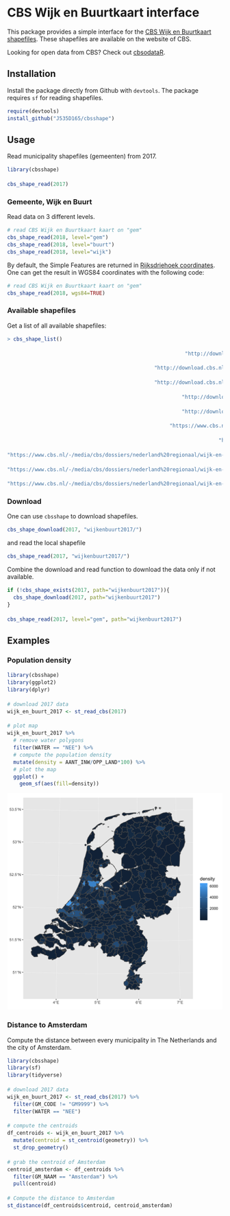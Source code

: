 # CBS Wijk en Buurtkaart interface

This package provides a simple interface for the [CBS Wijk en Buurtkaart shapefiles](https://www.cbs.nl/nl-nl/reeksen/geografische-data). These shapefiles are available on the website of CBS.

Looking for open data from CBS? Check out [cbsodataR](https://github.com/edwindj/cbsodataR).

## Installation

Install the package directly from Github with `devtools`. The package requires `sf` for reading shapefiles.
``` R
require(devtools)
install_github("J535D165/cbsshape")
```

## Usage

Read municipality shapefiles (gemeenten) from 2017.

``` R
library(cbsshape)

cbs_shape_read(2017)
```

### Gemeente, Wijk en Buurt

Read data on 3 different levels.

``` R
# read CBS Wijk en Buurtkaart kaart on "gem"
cbs_shape_read(2018, level="gem")
cbs_shape_read(2018, level="buurt")
cbs_shape_read(2018, level="wijk")
```

By default, the Simple Features are returned in [Rijksdriehoek coordinates](https://nl.wikipedia.org/wiki/Rijksdriehoeksco%C3%B6rdinaten). One can get the result in WGS84 coordinates with the following code:

``` R
# read CBS Wijk en Buurtkaart kaart on "gem"
cbs_shape_read(2018, wgs84=TRUE)
```

### Available shapefiles

Get a list of all available shapefiles:

``` R 
> cbs_shape_list()
                                                                                                                         2009 
                                                          "http://download.cbs.nl/regionale-kaarten/2009-buurtkaart-gn-3.zip" 
                                                                                                                         2010 
                                                "http://download.cbs.nl/regionale-kaarten/2010-buurtkaart-shape-versie-3.zip" 
                                                                                                                         2011 
                                                "http://download.cbs.nl/regionale-kaarten/2011-buurtkaart-shape-versie-3.zip" 
                                                                                                                         2012 
                                                         "http://download.cbs.nl/regionale-kaarten/shape-2012-versie-3.0.zip" 
                                                                                                                         2013 
                                                         "http://download.cbs.nl/regionale-kaarten/shape-2013-versie-3-0.zip" 
                                                                                                                         2014 
                                                     "https://www.cbs.nl/-/media/_pdf/2016/35/shape%202014%20versie%2030.zip" 
                                                                                                                         2015 
                                                                     "https://www.cbs.nl/-/media/_pdf/2017/36/buurt_2015.zip" 
                                                                                                                         2016 
"https://www.cbs.nl/-/media/cbs/dossiers/nederland%20regionaal/wijk-en-buurtstatistieken/2018/shape%202016%20versie%2030.zip" 
                                                                                                                         2017 
"https://www.cbs.nl/-/media/cbs/dossiers/nederland%20regionaal/wijk-en-buurtstatistieken/2018/shape%202017%20versie%2020.zip" 
                                                                                                                         2018 
"https://www.cbs.nl/-/media/cbs/dossiers/nederland%20regionaal/wijk-en-buurtstatistieken/2018/shape%202018%20versie%2010.zip" 

```

### Download

One can use `cbsshape` to download shapefiles.
``` R
cbs_shape_download(2017, "wijkenbuurt2017/")
```

and read the local shapefile

``` R
cbs_shape_read(2017, "wijkenbuurt2017/")

```

Combine the download and read function to download the data only if not available. 

``` R
if (!cbs_shape_exists(2017, path="wijkenbuurt2017")){
  cbs_shape_download(2017, path="wijkenbuurt2017")
}

cbs_shape_read(2017, level="gem", path="wijkenbuurt2017")
```

## Examples

### Population density

``` R
library(cbsshape)
library(ggplot2)
library(dplyr)

# download 2017 data
wijk_en_buurt_2017 <- st_read_cbs(2017)

# plot map
wijk_en_buurt_2017 %>% 
  # remove water polygons
  filter(WATER == "NEE") %>%
  # compute the population density
  mutate(density = AANT_INW/OPP_LAND*100) %>% 
  # plot the map
  ggplot() + 
    geom_sf(aes(fill=density))
```

![Population density](figs/demo_population.png)

### Distance to Amsterdam

Compute the distance between every municipality in The Netherlands and the
city of Amsterdam. 

``` R
library(cbsshape)
library(sf)
library(tidyverse)

# download 2017 data
wijk_en_buurt_2017 <- st_read_cbs(2017) %>%     
  filter(GM_CODE != "GM9999") %>% 
  filter(WATER == "NEE")
  
# compute the centroids
df_centroids <- wijk_en_buurt_2017 %>% 
  mutate(centroid = st_centroid(geometry)) %>%
  st_drop_geometry()

# grab the centroid of Amsterdam
centroid_amsterdam <- df_centroids %>% 
  filter(GM_NAAM == "Amsterdam") %>% 
  pull(centroid)

# Compute the distance to Amsterdam
st_distance(df_centroids$centroid, centroid_amsterdam)

```



